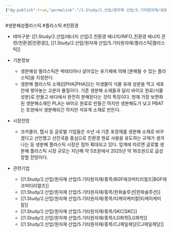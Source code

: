 ```yaml
---
{"dg-publish":true,"permalink":"/1.Study/2.산업/원자재 산업/5.기타원자재/생분해성 플라스틱/","created":"2024-11-20T21:02:28.962+09:00","updated":"2025-06-26T15:42:08.165+09:00"}
---
```


#생분해성플라스틱 #플라스틱 #친환경 

- 테마구분: [[1.Study/2.산업/에너지 산업/2.친환경 에너지/INFO_친환경 에너지 관련/친환경\|친환경]], [[1.Study/2.산업/원자재 산업/5.기타원자재/플라스틱\|플라스틱]]


- 기본정보
	- 생분해성 플라스틱은 박테리아나 살아있는 유기체에 의해 [분해될 수 있는 플라스틱]을 지칭한다.
	- 생분해 플라스틱 소재([[PHA\|PHA]])는 미생물이 식물 유래 성분을 먹고 세포 안에 쌓아놓는 고분자 물질이다. 기존 생분해 소재들과 달리 바이오 원료(식물 성분)로 만들고 바다에서 완전히 분해된다는 것이 특징이다. 현재 가장 보편화된 생분해소재인 PLA는 바이오 원료로 만들긴 하지만 생분해도가 낮고 PBAT는 토양에서 생분해되긴 하지만 석유계 소재로 만든다.


- 시장전망
	- 코카콜라, 펩시 등 글로벌 기업들은 수년 내 기존 포장재를 생분해 소재로 바꾸겠다고 선언했고 선진국을 중심으로 친환경 원료 사용을 유도하는 규제가 생겨나는 등 생분해 플라스틱 시장은 점차 확대되고 있다. 업계에 따르면 글로벌 생분해 플라스틱 시장 규모는 지난해 약 5조원에서 2025년 약 16조원으로 급성장할 전망이다.


- 관련기업
	- [[1.Study/2.산업/원자재 산업/5.기타원자재/종목/BGF에코머티리얼즈\|BGF에코머티리얼즈]]
	- [[1.Study/2.산업/원자재 산업/5.기타원자재/종목/한화솔루션\|한화솔루션]]
	- [[1.Study/2.산업/원자재 산업/5.기타원자재/종목/티케이케미칼\|티케이케미칼]]
	- [[1.Study/2.산업/원자재 산업/5.기타원자재/종목/SKC\|SKC]]
	- [[1.Study/2.산업/원자재 산업/5.기타원자재/종목/LG화학\|LG화학]]
	- [[1.Study/2.산업/원자재 산업/5.기타원자재/종목/CJ제일제당\|CJ제일제당]]
